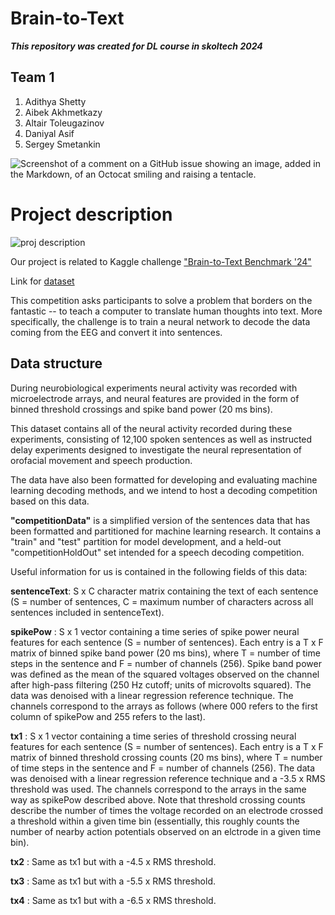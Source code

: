 # Brain-to-Text  
***This repository was created for DL course in skoltech 2024***

## Team 1
1. Adithya Shetty
2. Aibek Akhmetkazy
3. Altair Toleugazinov
4. Daniyal Asif
5. Sergey Smetankin


![Screenshot of a comment on a GitHub issue showing an image, added in the Markdown, of an Octocat smiling and raising a tentacle.](https://legendary-digital-network-assets.s3.amazonaws.com/wp-content/uploads/2022/05/09122423/Patrick-Stewart-as-Professor-X-.jpeg)



# Project description

![proj description](https://raw.githubusercontent.com/fwillett/speechBCI/main/SystemDiagram.png)

Our project is related to Kaggle challenge ["Brain-to-Text Benchmark '24"](https://eval.ai/web/challenges/challenge-page/2099/overview)

Link for [dataset](https://datadryad.org/stash/dataset/doi:10.5061/dryad.x69p8czpq)

This competition asks participants to solve a problem that borders on the fantastic -- to teach a computer to translate human thoughts into text. More specifically, the challenge is to train a neural network to decode the data coming from the EEG and convert it into sentences.

## Data structure 
During neurobiological experiments neural activity was recorded with microelectrode arrays, and neural features are provided in the form of binned threshold crossings and spike band power (20 ms bins).

This dataset contains all of the neural activity recorded during these experiments, consisting of 12,100 spoken sentences as well as instructed delay experiments designed to investigate the neural representation of orofacial movement and speech production.

The data have also been formatted for developing and evaluating machine learning decoding methods, and we intend to host a decoding competition based on this data.

**"competitionData"** is a simplified version of the sentences data that has been formatted and partitioned for machine learning research. It contains a "train" and "test" partition for model development, and a held-out "competitionHoldOut" set intended for a speech decoding competition.

Useful information for us is contained in the following fields of this data:

**sentenceText**: S x C character matrix containing the text of each sentence (S = number of sentences, C = maximum number of characters across all sentences included in sentenceText). 

**spikePow** : S x 1 vector containing a time series of spike power neural features for each sentence (S = number of sentences). Each entry is a T x F matrix of binned spike band power (20 ms bins), where T = number of time steps in the sentence and F = number of channels (256). Spike band power was defined as the mean of the squared voltages observed on the channel after high-pass filtering (250 Hz cutoff; units of microvolts squared). The data was denoised with a linear regression reference technique. The channels correspond to the arrays as follows (where 000 refers to the first column of spikePow and 255 refers to the last).

**tx1** : S x 1 vector containing a time series of threshold crossing neural features for each sentence (S = number of sentences). Each entry is a T x F matrix of binned threshold crossing counts (20 ms bins), where T = number of time steps in the sentence and F = number of channels (256). The data was denoised with a linear regression reference technique and a -3.5 x RMS threshold was used. The channels correspond to the arrays in the same way as spikePow described above. Note that threshold crossing counts describe the number of times the voltage recorded on an electrode crossed a threshold within a given time bin (essentially, this roughly counts the number of nearby action potentials observed on an elctrode in a given time bin). 

**tx2** : Same as tx1 but with a -4.5 x RMS threshold.

**tx3** : Same as tx1 but with a -5.5 x RMS threshold.

**tx4** : Same as tx1 but with a -6.5 x RMS threshold.

